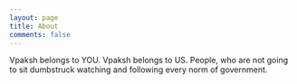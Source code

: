 ```yaml
---
layout: page
title: About
comments: false
---
```


Vpaksh belongs to YOU. Vpaksh belongs to US. People, who are not going to sit dumbstruck watching and following every norm of government.
